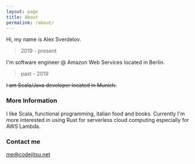 ```yaml
---
layout: page
title: About
permalink: /about/
---
```


Hi, my name is Alex Sverdelov. 

> 2019 - present

I'm software engineer @ Amazon Web Services located in Berlin.

> past - 2019

~~I am Scala/Java developer located in Munich.~~

### More Information

I like Scala, functional programming, italian food and books. Currently I'm more interested in using Rust for serverless cloud computing especially for AWS Lambda.

### Contact me

[me@codejitsu.net](mailto:me@codejitsu.net)
